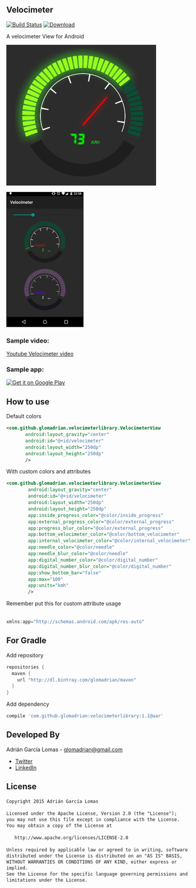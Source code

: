 Velocimeter
-----------------
[![Build Status](https://travis-ci.org/glomadrian/velocimeter-view.svg)](https://travis-ci.org/glomadrian/velocimeter-view) [ ![Download](https://api.bintray.com/packages/glomadrian/maven/velocimeterlibrary/images/download.svg) ](https://bintray.com/glomadrian/maven/velocimeterlibrary/_latestVersion)

A velocimeter View for Android


![Demo Screenshot][1]

![Demo Screenshot][2]

### Sample video:

[Youtube Velocimeter video](http://youtu.be/umTOKLu2syg)

### Sample app:

<a href="https://play.google.com/store/apps/details?id=com.github.glomadrian.velocimeter">
  <img alt="Get it on Google Play"
       src="https://developer.android.com/images/brand/en_generic_rgb_wo_60.png" />
</a>


How to use
----------

Default colors
```xml
<com.github.glomadrian.velocimeterlibrary.VelocimeterView
       android:layout_gravity="center"
       android:id="@+id/velocimeter"
       android:layout_width="250dp"
       android:layout_height="250dp"
       />
```

With custom colors and attributes
```xml
<com.github.glomadrian.velocimeterlibrary.VelocimeterView
        android:layout_gravity="center"
        android:id="@+id/velocimeter"
        android:layout_width="250dp"
        android:layout_height="250dp"
        app:inside_progress_color="@color/inside_progress"
        app:external_progress_color="@color/external_progress"
        app:progress_blur_color="@color/external_progress"
        app:bottom_velocimeter_color="@color/bottom_velocimeter"
        app:internal_velocimeter_color="@color/internal_velocimeter"
        app:needle_color="@color/needle"
        app:needle_blur_color="@color/needle"
        app:digital_number_color="@color/digital_number"
        app:digital_number_blur_color="@color/digital_number"
        app:show_bottom_bar="false"
        app:max="100"
        app:units="kmh"
        />
```

Remember put this for custom attribute usage

```java

xmlns:app="http://schemas.android.com/apk/res-auto"

```


For Gradle
---------------------

Add repository

```groovy
repositories {
  maven {
    url "http://dl.bintray.com/glomadrian/maven"
  }
}
```
Add dependency
```groovy
compile 'com.github.glomadrian:velocimeterlibrary:1.1@aar'
```
Developed By
------------
Adrián García Lomas - <glomadrian@gmail.com>
* [Twitter](https://twitter.com/glomadrian)
* [LinkedIn](https://es.linkedin.com/in/glomadrian )

License
-------

    Copyright 2015 Adrián García Lomas

    Licensed under the Apache License, Version 2.0 (the "License");
    you may not use this file except in compliance with the License.
    You may obtain a copy of the License at

       http://www.apache.org/licenses/LICENSE-2.0

    Unless required by applicable law or agreed to in writing, software
    distributed under the License is distributed on an "AS IS" BASIS,
    WITHOUT WARRANTIES OR CONDITIONS OF ANY KIND, either express or implied.
    See the License for the specific language governing permissions and
    limitations under the License.

[1]: ./art/velocimeter.png
[2]: ./art/velocimeter.gif
